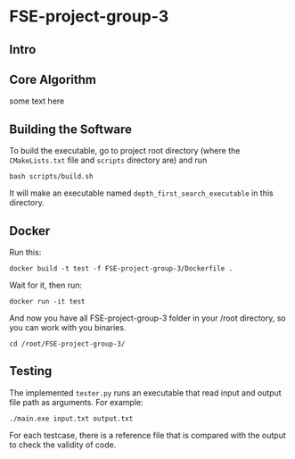 # FSE-project-group-3
## Intro

## Core Algorithm
some text here

## Building the Software
To build the executable, go to project root directory 
(where the ``CMakeLists.txt`` file and ``scripts`` directory are)
and run
```
bash scripts/build.sh
```
It will make an executable named ``depth_first_search_executable`` in this directory.

## Docker
Run this:
```shell
docker build -t test -f FSE-project-group-3/Dockerfile .
```
Wait for it, then run:
```shell
docker run -it test
```
And now you have all FSE-project-group-3 folder in your /root directory, so you can work with you binaries.
```shell
cd /root/FSE-project-group-3/
```

## Testing
The implemented `tester.py` runs an executable that read input and output file path as arguments. For example:
```shell
./main.exe input.txt output.txt
```
For each testcase, there is a reference file that is compared with the output to check the validity of code.
